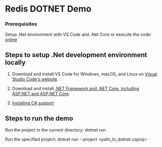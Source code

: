 # Redis DOTNET Demo

### Prerequisites
Setup .Net environment with VS Code and .Net Core or execute the code <a href="https://dotnetfiddle.net/">online</a>

## Steps to setup .Net development environment locally

1. Download and install VS Code for Windows, macOS, and Linux on <a href="https://code.visualstudio.com/Download">Visual Studio Code's website</a>.

2. Download and install <a href="https://dotnet.microsoft.com/download">.NET Framework and .NET Core, including ASP.NET and ASP.NET Core</a>.

3. <a href="https://code.visualstudio.com/docs/languages/csharp#_installing-c35-support">Installing C# support</a>

## Steps to run the demo

Run the project in the current directory:
dotnet run

Run the specified project:
dotnet run --project <path_to_dotnet.csproj>
